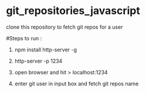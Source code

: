 # git_repositories_javascript

clone this repository to fetch git repos for a user

#Steps to run :

1. npm install http-server -g

2. http-server -p 1234

3. open browser and hit > localhost:1234

4. enter git user in input box and fetch git repos name

